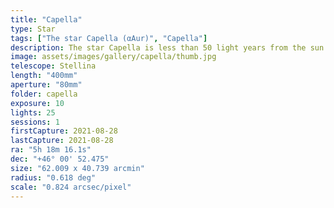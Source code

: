 ```yaml
---
title: "Capella"
type: Star
tags: ["The star Capella (αAur)", "Capella"]
description: The star Capella is less than 50 light years from the sun. Although it appears to be a single star, it is actually a quad system comprised of a pair of binary stars.
image: assets/images/gallery/capella/thumb.jpg
telescope: Stellina
length: "400mm"
aperture: "80mm"
folder: capella
exposure: 10
lights: 25
sessions: 1
firstCapture: 2021-08-28 
lastCapture: 2021-08-28
ra: "5h 18m 16.1s"
dec: "+46° 00' 52.475"
size: "62.009 x 40.739 arcmin"
radius: "0.618 deg"
scale: "0.824 arcsec/pixel"
---
```

